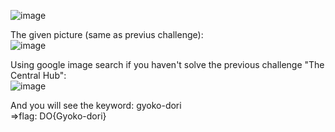 ![image](https://user-images.githubusercontent.com/64829950/136956450-79921128-c5d3-4947-993c-a322a0ea4f80.png)

The given picture (same as previus challenge): \
![image](https://user-images.githubusercontent.com/64829950/136956508-66dba2df-fbc4-4cf5-b10d-14b466b2bdcb.png)

Using google image search if you haven't solve the previous challenge "The Central Hub": \
![image](https://user-images.githubusercontent.com/64829950/136956873-df1ffeae-97f7-439b-b30d-688003caa9ec.png)

And you will see the keyword: gyoko-dori \
=>flag: DO{Gyoko-dori}
